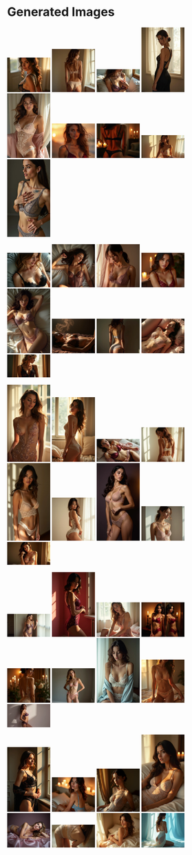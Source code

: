 # Generated Images



<img src="2025_06_30_01.webp" width="100"/> <img src="2025_06_30_02.webp" width="100"/> <img src="2025_06_30_03.webp" width="100"/> <img src="2025_06_30_04.webp" width="100"/> <img src="2025_06_30_05.webp" width="100"/> <img src="2025_06_30_06.webp" width="100"/> <img src="2025_06_30_07.webp" width="100"/> <img src="2025_06_30_08.webp" width="100"/> <img src="2025_06_30_09.webp" width="100"/>

<img src="2025_06_30_10.webp" width="100"/> <img src="2025_06_30_11.webp" width="100"/> <img src="2025_06_30_12.webp" width="100"/> <img src="2025_06_30_13.webp" width="100"/> <img src="2025_06_30_14.webp" width="100"/> <img src="2025_06_30_15.webp" width="100"/> <img src="2025_06_30_16.webp" width="100"/> <img src="2025_06_30_17.webp" width="100"/> <img src="2025_06_30_18.webp" width="100"/>

<img src="2025_06_30_19.webp" width="100"/> <img src="2025_06_30_20.webp" width="100"/> <img src="2025_06_30_21.webp" width="100"/> <img src="2025_06_30_22.webp" width="100"/> <img src="2025_06_30_23.webp" width="100"/> <img src="2025_06_30_24.webp" width="100"/> <img src="2025_06_30_25.webp" width="100"/> <img src="2025_06_30_26.webp" width="100"/> <img src="2025_06_30_27.webp" width="100"/>

<img src="2025_06_30_28.webp" width="100"/> <img src="2025_06_30_29.webp" width="100"/> <img src="2025_06_30_30.webp" width="100"/> <img src="2025_06_30_31.webp" width="100"/> <img src="2025_06_30_32.webp" width="100"/> <img src="2025_06_30_33.webp" width="100"/> <img src="2025_06_30_34.webp" width="100"/> <img src="2025_06_30_35.webp" width="100"/> <img src="2025_06_30_36.webp" width="100"/>

<img src="2025_06_30_37.webp" width="100"/> <img src="2025_06_30_38.webp" width="100"/> <img src="2025_06_30_39.webp" width="100"/> <img src="2025_06_30_40.webp" width="100"/> <img src="2025_06_30_41.webp" width="100"/> <img src="2025_06_30_42.webp" width="100"/> <img src="2025_06_30_43.webp" width="100"/> <img src="2025_06_30_44.webp" width="100"/>
